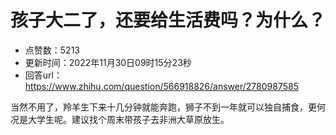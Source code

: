 # 孩子大二了，还要给生活费吗？为什么？
- 点赞数：5213
- 更新时间：2022年11月30日09时15分23秒
- 回答url：https://www.zhihu.com/question/566918826/answer/2780987585
<body>
 <p data-pid="kAqXVkmh">当然不用了，羚羊生下来十几分钟就能奔跑，狮子不到一年就可以独自捕食，更何况是大学生呢。建议找个周末带孩子去非洲大草原放生。</p>
</body>